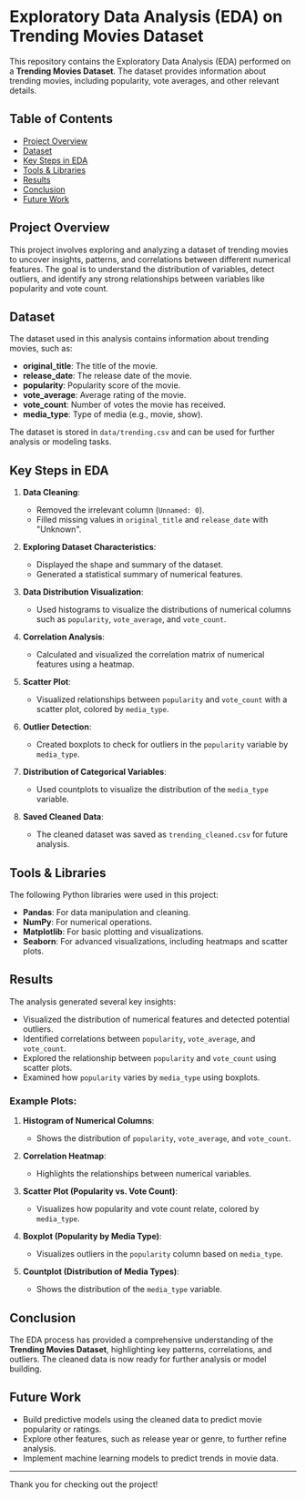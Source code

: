 # Exploratory Data Analysis (EDA) on Trending Movies Dataset

This repository contains the Exploratory Data Analysis (EDA) performed on a **Trending Movies Dataset**. The dataset provides information about trending movies, including popularity, vote averages, and other relevant details.

## Table of Contents
- [Project Overview](#project-overview)
- [Dataset](#dataset)
- [Key Steps in EDA](#key-steps-in-eda)
- [Tools & Libraries](#tools--libraries)
- [Results](#results)
- [Conclusion](#conclusion)
- [Future Work](#future-work)

## Project Overview
This project involves exploring and analyzing a dataset of trending movies to uncover insights, patterns, and correlations between different numerical features. The goal is to understand the distribution of variables, detect outliers, and identify any strong relationships between variables like popularity and vote count.

## Dataset
The dataset used in this analysis contains information about trending movies, such as:
- **original_title**: The title of the movie.
- **release_date**: The release date of the movie.
- **popularity**: Popularity score of the movie.
- **vote_average**: Average rating of the movie.
- **vote_count**: Number of votes the movie has received.
- **media_type**: Type of media (e.g., movie, show).
  
The dataset is stored in `data/trending.csv` and can be used for further analysis or modeling tasks.

## Key Steps in EDA
1. **Data Cleaning**:
   - Removed the irrelevant column (`Unnamed: 0`).
   - Filled missing values in `original_title` and `release_date` with "Unknown".

2. **Exploring Dataset Characteristics**:
   - Displayed the shape and summary of the dataset.
   - Generated a statistical summary of numerical features.

3. **Data Distribution Visualization**:
   - Used histograms to visualize the distributions of numerical columns such as `popularity`, `vote_average`, and `vote_count`.

4. **Correlation Analysis**:
   - Calculated and visualized the correlation matrix of numerical features using a heatmap.
   
5. **Scatter Plot**:
   - Visualized relationships between `popularity` and `vote_count` with a scatter plot, colored by `media_type`.

6. **Outlier Detection**:
   - Created boxplots to check for outliers in the `popularity` variable by `media_type`.

7. **Distribution of Categorical Variables**:
   - Used countplots to visualize the distribution of the `media_type` variable.

8. **Saved Cleaned Data**:
   - The cleaned dataset was saved as `trending_cleaned.csv` for future analysis.

## Tools & Libraries
The following Python libraries were used in this project:
- **Pandas**: For data manipulation and cleaning.
- **NumPy**: For numerical operations.
- **Matplotlib**: For basic plotting and visualizations.
- **Seaborn**: For advanced visualizations, including heatmaps and scatter plots.

## Results
The analysis generated several key insights:
- Visualized the distribution of numerical features and detected potential outliers.
- Identified correlations between `popularity`, `vote_average`, and `vote_count`.
- Explored the relationship between `popularity` and `vote_count` using scatter plots.
- Examined how `popularity` varies by `media_type` using boxplots.

### Example Plots:
1. **Histogram of Numerical Columns**:
   - Shows the distribution of `popularity`, `vote_average`, and `vote_count`.

2. **Correlation Heatmap**:
   - Highlights the relationships between numerical variables.

3. **Scatter Plot (Popularity vs. Vote Count)**:
   - Visualizes how popularity and vote count relate, colored by `media_type`.

4. **Boxplot (Popularity by Media Type)**:
   - Visualizes outliers in the `popularity` column based on `media_type`.

5. **Countplot (Distribution of Media Types)**:
   - Shows the distribution of the `media_type` variable.

## Conclusion
The EDA process has provided a comprehensive understanding of the **Trending Movies Dataset**, highlighting key patterns, correlations, and outliers. The cleaned data is now ready for further analysis or model building.

## Future Work
- Build predictive models using the cleaned data to predict movie popularity or ratings.
- Explore other features, such as release year or genre, to further refine analysis.
- Implement machine learning models to predict trends in movie data.

---
Thank you for checking out the project!
